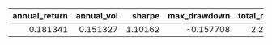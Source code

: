 |   annual_return |   annual_vol |   sharpe |   max_drawdown |   total_return |   sortino |   calmar |   information_ratio |
|----------------:|-------------:|---------:|---------------:|---------------:|----------:|---------:|--------------------:|
|        0.181341 |     0.151327 |  1.10162 |      -0.157708 |        2.29113 |   1.25171 |  1.14985 |                 nan |